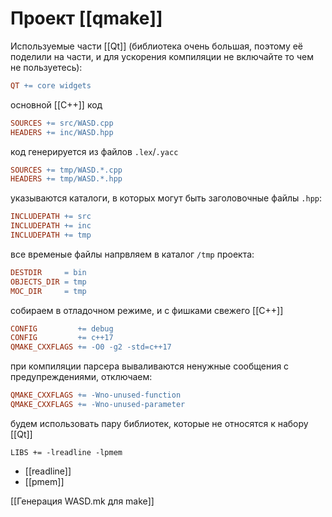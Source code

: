 # Проект [[qmake]]

Используемые части [[Qt]] (библиотека очень большая, поэтому её поделили на части, и для ускорения компиляции не включайте то чем не пользуетесь):

```Makefile
QT += core widgets
```
 
основной [[C++]] код

```Makefile
SOURCES += src/WASD.cpp
HEADERS += inc/WASD.hpp
```

код генерируется из файлов `.lex`/`.yacc`

```Makefile
SOURCES += tmp/WASD.*.cpp
HEADERS += tmp/WASD.*.hpp
```

указываются каталоги, в которых могут быть заголовочные файлы `.hpp`:

```Makefile
INCLUDEPATH += src
INCLUDEPATH += inc
INCLUDEPATH += tmp
```

все временые файлы напрвляем в каталог `/tmp` проекта:

```Makefile
DESTDIR     = bin
OBJECTS_DIR = tmp
MOC_DIR     = tmp
```

собираем в отладочном режиме, и с фишками свежего [[C++]]

```Makefile
CONFIG         += debug
CONFIG         += c++17
QMAKE_CXXFLAGS += -O0 -g2 -std=c++17
```

при компиляции парсера вываливаются ненужные сообщения с предупреждениями,
отключаем:

```Makefile
QMAKE_CXXFLAGS += -Wno-unused-function
QMAKE_CXXFLAGS += -Wno-unused-parameter
```

будем использовать пару библиотек, которые не относятся к набору [[Qt]] 

```Makefi)e
LIBS += -lreadline -lpmem
```

- [[readline]]
- [[pmem]]

[[Генерация WASD.mk для make]]